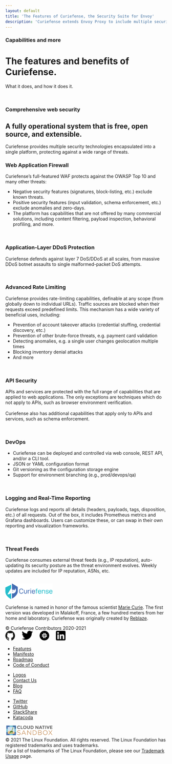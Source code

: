 ```yaml
---
layout: default
title: 'The Features of Curiefense, the Security Suite for Envoy'
description: 'Curiefense extends Envoy Proxy to include multiple security technologies, protecting against a wide range of threats. Here&#x27;s what it does.'
---
```


  <div class="wrapper">
    <div class="hero-nohome">
      <div class="container w-container">
        <div class="hero-row nohome">
          <div class="row flex-vertical w-row">
            <div class="w-col w-col-6 w-col-stack">
              <div class="item-vertical level-one first">
                <div class="item-vertical first">
                  <h3 class="heading-2">Capabilities and more</h3>
                  <h1 class="hero-title nohome">The features and benefits of Curiefense.<br></h1>
                </div>
                <div class="item-vertical">
                  <p class="paragraph hero-paragraph">What it does, and how it does it.<br></p>
                </div>
                <div class="item-vertical level-one last"></div>
              </div>
            </div>
            <div class="no-paddings w-col w-col-6 w-col-stack">
              <div class="hero-image-nohome"><img src="images/Main_diagram-01.png" srcset="images/Main_diagram-01-p-1080.png 1080w, images/Main_diagram-01-p-1600.png 1600w, images/Main_diagram-01-p-2000.png 2000w, images/Main_diagram-01-p-2600.png 2600w, images/Main_diagram-01-p-3200.png 3200w, images/Main_diagram-01.png 4148w" height="" sizes="(max-width: 479px) 93vw, (max-width: 767px) 92vw, (max-width: 991px) 96vw, 610px" alt=""></div>
            </div>
          </div>
        </div>
      </div>
    </div>
    <div class="section free-features">
      <div class="container w-container">
        <div class="row-section features w-row">
          <div class="w-col w-col-9">
            <div class="item-vertical first">
              <h3 class="heading-2">Comprehensive web security</h3>
              <h2 class="heading-3">A fully operational system that is free, open source, and extensible.</h2>
              <div class="item-vertical">
                <p class="paragraph hero-paragraph">Curiefense provides multiple security technologies encapsulated into a single platform, protecting against a wide range of threats.<br></p>
              </div>
            </div>
          </div>
          <div class="w-col w-col-3"></div>
        </div>
      </div>
    </div>
    <div class="section features-subsection">
      <div class="container w-container">
        <div class="row-section flex-vertical features-top w-row">
          <div class="w-col w-col-5 w-col-stack">
            <div class="item-vertical">
              <h3 class="heading-2">Web Application Firewall</h3>
              <p class="paragraph">Curiefense’s full-featured WAF protects against the OWASP Top 10 and many other threats:<br></p>
              <ul role="list" class="list">
                <li class="list-item alt">
                  <div class="paragraph">Negative security features (signatures, block-listing, etc.) exclude known threats.</div>
                </li>
                <li class="list-item alt">
                  <div class="paragraph">Positive security features (input validation, schema enforcement, etc.) exclude anomalies and zero-days.</div>
                </li>
                <li class="list-item alt">
                  <div class="paragraph">The platform has capabilities that are not offered by many commercial solutions, including content filtering, payload inspection, behavioral profiling, and more.</div>
                </li>
              </ul>
            </div>
          </div>
          <div class="w-col w-col-1 w-col-stack"></div>
          <div class="w-col w-col-6 w-col-stack">
            <div class="box-shadow padding"><img src="images/WAF-Profiles.png" srcset="images/WAF-Profiles-p-500.png 500w, images/WAF-Profiles-p-800.png 800w, images/WAF-Profiles-p-1080.png 1080w, images/WAF-Profiles-p-1600.png 1600w, images/WAF-Profiles-p-2000.png 2000w, images/WAF-Profiles.png 2210w" height="" sizes="(max-width: 479px) 81vw, (max-width: 767px) 84vw, (max-width: 991px) 71vw, 42vw" alt=""></div>
          </div>
        </div>
        <div class="row-section flex-vertical features-top w-row">
          <div class="w-col w-col-5 w-col-stack">
            <div class="item-vertical">
              <h3 class="heading-2">Application-Layer DDoS Protection</h3>
              <p class="paragraph">Curiefense defends against layer 7 DoS/DDoS at all scales, from massive DDoS botnet assaults to single malformed-packet DoS attempts.<br></p>
            </div>
          </div>
          <div class="w-col w-col-1 w-col-stack"></div>
          <div class="w-col w-col-6 w-col-stack">
            <div><img src="images/DDOS-04.png" loading="lazy" sizes="(max-width: 767px) 89vw, (max-width: 991px) 75vw, 46vw" srcset="images/DDOS-04-p-800.png 800w, images/DDOS-04-p-1080.png 1080w, images/DDOS-04-p-1600.png 1600w, images/DDOS-04-p-2000.png 2000w, images/DDOS-04-p-2600.png 2600w, images/DDOS-04-p-3200.png 3200w, images/DDOS-04.png 4483w" alt=""></div>
          </div>
        </div>
        <div class="row-section flex-vertical features-top w-row">
          <div class="w-col w-col-5 w-col-stack">
            <div class="item-vertical">
              <h3 class="heading-2">Advanced Rate Limiting</h3>
              <p class="paragraph">Curiefense provides rate-limiting capabilities, definable at any scope (from globally down to individual URLs). Traffic sources are blocked when their requests exceed predefined limits. This mechanism has a wide variety of beneficial uses, including:<br></p>
              <ul role="list" class="list">
                <li class="list-item alt">
                  <div class="paragraph">Prevention of account takeover attacks (credential stuffing, credential discovery, etc.)</div>
                </li>
                <li class="list-item alt">
                  <div class="paragraph">Prevention of other brute-force threats, e.g. payment card validation</div>
                </li>
                <li class="list-item alt">
                  <div class="paragraph">Detecting anomalies, e.g. a single user changes geolocation multiple times</div>
                </li>
                <li class="list-item alt">
                  <div class="paragraph">Blocking inventory denial attacks</div>
                </li>
                <li class="list-item alt">
                  <div class="paragraph">And more</div>
                </li>
              </ul>
            </div>
          </div>
          <div class="w-col w-col-1 w-col-stack"></div>
          <div class="w-col w-col-6 w-col-stack">
            <div class="box-shadow padding"><img src="images/Rate-Limits.png" srcset="images/Rate-Limits-p-500.png 500w, images/Rate-Limits-p-800.png 800w, images/Rate-Limits-p-1080.png 1080w, images/Rate-Limits-p-1600.png 1600w, images/Rate-Limits-p-2000.png 2000w, images/Rate-Limits.png 2158w" height="" sizes="(max-width: 479px) 81vw, (max-width: 767px) 84vw, (max-width: 991px) 71vw, 42vw" alt=""></div>
          </div>
        </div>
        <div class="row-section flex-vertical features-top w-row">
          <div class="w-col w-col-5 w-col-stack">
            <div class="item-vertical">
              <h3 class="heading-2">API Security</h3>
              <p class="paragraph">APIs and services are protected with the full range of capabilities that are applied to web applications. The only exceptions are techniques which do not apply to APIs, such as browser environment verification.<br><br>Curiefense also has additional capabilities that apply only to APIs and services, such as schema enforcement.<br></p>
            </div>
          </div>
          <div class="w-col w-col-1 w-col-stack"></div>
          <div class="w-col w-col-6 w-col-stack"><img src="images/api-03.png" loading="lazy" sizes="(max-width: 767px) 89vw, (max-width: 991px) 75vw, 46vw" srcset="images/api-03-p-500.png 500w, images/api-03-p-800.png 800w, images/api-03-p-1080.png 1080w, images/api-03.png 2283w" alt=""></div>
        </div>
        <div class="row-section flex-vertical features-top w-row">
          <div class="w-col w-col-5 w-col-stack">
            <div class="item-vertical">
              <h3 class="heading-2">DevOps</h3>
              <ul role="list" class="list">
                <li class="list-item alt">
                  <div class="paragraph">Curiefense can be deployed and controlled via web console, REST API, and/or a CLI tool.</div>
                </li>
                <li class="list-item alt">
                  <div class="paragraph">JSON or YAML configuration format</div>
                </li>
                <li class="list-item alt">
                  <div class="paragraph">Git versioning as the configuration storage engine</div>
                </li>
                <li class="list-item alt">
                  <div class="paragraph">Support for environment branching (e.g., prod/devops/qa)</div>
                </li>
              </ul>
            </div>
          </div>
          <div class="w-col w-col-1 w-col-stack"></div>
          <div class="w-col w-col-6 w-col-stack">
            <div><img src="images/devops-01.png" srcset="images/devops-01-p-500.png 500w, images/devops-01-p-800.png 800w, images/devops-01-p-1080.png 1080w, images/devops-01.png 1284w" height="" sizes="(max-width: 767px) 89vw, (max-width: 991px) 75vw, 46vw" alt=""></div>
          </div>
        </div>
        <div class="row-section flex-vertical features-top w-row">
          <div class="w-col w-col-5 w-col-stack">
            <div class="item-vertical">
              <h3 class="heading-2">Logging and Real-Time Reporting</h3>
              <p class="paragraph">Curiefense logs and reports all details (headers, payloads, tags, disposition, etc.) of all requests. Out of the box, it includes Prometheus metrics and Grafana dashboards. Users can customize these, or can swap in their own reporting and visualization frameworks.<br></p>
            </div>
          </div>
          <div class="w-col w-col-1 w-col-stack"></div>
          <div class="w-col w-col-6 w-col-stack">
            <div class="box-shadow"><img src="images/real_time_screenshot.jpg" srcset="images/real_time_screenshot-p-500.jpeg 500w, images/real_time_screenshot-p-800.jpeg 800w, images/real_time_screenshot-p-1080.jpeg 1080w, images/real_time_screenshot-p-1600.jpeg 1600w, images/real_time_screenshot-p-2000.jpeg 2000w, images/real_time_screenshot.jpg 2124w" height="" sizes="(max-width: 767px) 89vw, (max-width: 991px) 75vw, 46vw" alt=""></div>
          </div>
        </div>
        <div class="row-section flex-vertical features-top w-row">
          <div class="w-col w-col-5 w-col-stack">
            <div class="item-vertical">
              <h3 class="heading-2">Threat Feeds</h3>
              <p class="paragraph">Curiefense consumes external threat feeds (e.g., IP reputation), auto-updating its security posture as the threat environment evolves. Weekly updates are included for IP reputation, ASNs, etc.<br></p>
            </div>
          </div>
          <div class="w-col w-col-1 w-col-stack"></div>
          <div class="w-col w-col-6 w-col-stack"><img src="images/Threat-Intelligence-Feeds-03.png" srcset="images/Threat-Intelligence-Feeds-03-p-500.png 500w, images/Threat-Intelligence-Feeds-03-p-800.png 800w, images/Threat-Intelligence-Feeds-03-p-1080.png 1080w, images/Threat-Intelligence-Feeds-03-p-1600.png 1600w, images/Threat-Intelligence-Feeds-03-p-2000.png 2000w, images/Threat-Intelligence-Feeds-03-p-2600.png 2600w, images/Threat-Intelligence-Feeds-03-p-3200.png 3200w, images/Threat-Intelligence-Feeds-03.png 3949w" height="" sizes="(max-width: 767px) 89vw, (max-width: 991px) 75vw, 46vw" alt=""></div>
        </div>
      </div>
    </div>
    <div class="section footer">
      <div class="container w-container">
        <div class="w-row">
          <div class="w-col w-col-4"><img src="images/curie-01.svg" width="147" alt="">
            <div class="footer-description">
              <p class="paragraph">Curiefense is named in honor of the famous scientist <a href="marie-curie.html" target="_blank">Marie Curie</a>. The first version was developed in Malakoff, France, a few hundred meters from her home and laboratory. Curiefense was originally created by <a href="https://www.reblaze.com/" target="_blank">Reblaze</a>.<br></p>
            </div>
            <div class="footer-copyright">© Curiefense Contributors 2020-2021</div>
            <div class="columns w-row">
              <div class="w-col w-col-2 w-col-small-3 w-col-tiny-3">
                <a href="https://github.com/curiefense" target="_blank" class="w-inline-block"><img src="images/github.svg" loading="lazy" width="30" alt=""></a>
              </div>
              <div class="w-col w-col-2 w-col-small-3 w-col-tiny-3">
                <a href="https://twitter.com/curiefense" target="_blank" class="w-inline-block"><img src="images/twitter.svg" loading="lazy" width="35" alt=""></a>
              </div>
              <div class="w-col w-col-2 w-col-small-3 w-col-tiny-3">
                <a href="https://join.slack.com/t/curiefense/shared_invite/zt-nc8lyrjo-JJoY2mwrqNOfkmoA6ycTHg" target="_blank" class="w-inline-block"><img src="images/slack.svg" loading="lazy" width="30" alt=""></a>
              </div>
              <div class="w-col w-col-6 w-col-small-3 w-col-tiny-3">
                <a href="https://www.linkedin.com/company/curiefense" target="_blank" class="w-inline-block"><img src="images/linkedin.svg" loading="lazy" width="30" alt=""></a>
              </div>
            </div>
          </div>
          <div class="w-col w-col-2"></div>
          <div class="w-col w-col-2">
            <ul role="list" class="footer-list">
              <li class="footer-list-item">
                <a href="features.html" aria-current="page" class="footer-list-item-link w--current">Features</a>
              </li>
              <li class="footer-list-item">
                <a href="manifesto.html" class="footer-list-item-link">Manifesto</a>
              </li>
              <li class="footer-list-item">
                <a href="https://github.com/curiefense/curiefense/blob/master/ROADMAP.md" target="_blank" class="footer-list-item-link">Roadmap</a>
              </li>
              <li class="footer-list-item">
                <a href="https://github.com/curiefense/curiefense/blob/master/CODE_OF_CONDUCT.md" target="_blank" class="footer-list-item-link">Code of Conduct</a>
              </li>
            </ul>
          </div>
          <div class="w-col w-col-2">
            <ul role="list" class="footer-list second">
              <li class="footer-list-item">
                <a href="https://github.com/cncf/artwork/blob/master/examples/sandbox.md#curiefense-logos" target="_blank" class="footer-list-item-link">Logos</a>
              </li>
              <li class="footer-list-item">
                <a href="contact-us.html" class="footer-list-item-link">Contact Us</a>
              </li>
              <li class="footer-list-item">
                <a href="blog.html" class="footer-list-item-link">Blog</a>
              </li>
              <li class="footer-list-item">
                <a href="faq.html" class="footer-list-item-link">FAQ</a>
              </li>
            </ul>
          </div>
          <div class="w-col w-col-2">
            <ul role="list" class="footer-list second">
              <li class="footer-list-item">
                <a href="https://twitter.com/curiefense" target="_blank" class="footer-list-item-link">Twitter</a>
              </li>
              <li class="footer-list-item">
                <a href="https://github.com/curiefense/curiefense" target="_blank" class="footer-list-item-link">GitHub</a>
              </li>
              <li class="footer-list-item">
                <a href="https://stackshare.io/curiefense/curiefense" target="_blank" class="footer-list-item-link">StackShare</a>
              </li>
              <li class="footer-list-item">
                <a href="https://www.katacoda.com/curiefense" target="_blank" class="footer-list-item-link">Katacoda</a>
              </li>
            </ul>
          </div>
        </div>
      </div>
      <div class="container-2 w-container">
        <a href="https://www.cncf.io/sandbox-projects/" target="_blank" class="w-inline-block"><img src="images/cncf-sandbox-horizontal-color.svg" loading="lazy" width="150" alt="" class="image-8"></a>
      </div>
      <div class="w-container">
        <div class="text-block-4">© 2021 The Linux Foundation. All rights reserved. The Linux Foundation has registered trademarks and uses trademarks. <br>For a list of trademarks of The Linux Foundation, please see our <a href="https://www.linuxfoundation.org/en/trademark-usage/" target="_blank">Trademark Usage</a> page.</div>
      </div>
    </div>
  </div>
  <script src="https://d3e54v103j8qbb.cloudfront.net/js/jquery-3.5.1.min.dc5e7f18c8.js?site=5f906e60f009d620eb2024dd" type="text/javascript" integrity="sha256-9/aliU8dGd2tb6OSsuzixeV4y/faTqgFtohetphbbj0=" crossorigin="anonymous"></script>
  <script src="js/curiefense.js" type="text/javascript"></script>
  <!-- [if lte IE 9]><script src="https://cdnjs.cloudflare.com/ajax/libs/placeholders/3.0.2/placeholders.min.js"></script><![endif] -->